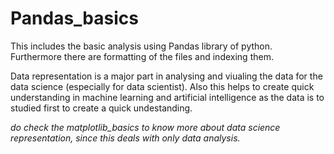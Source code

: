 # Pandas_basics

This includes the basic analysis using Pandas library of python. 
Furthermore there are formatting of the files and indexing them. 

Data representation is a major part in analysing and viualing the data for the data science (especially for data scientist). Also this helps to create quick understanding in machine learning and artificial intelligence as the data is to studied first to create a quick undestanding.

*do check the matplotlib_basics to know more about data science representation, since this deals with only data analysis.*
